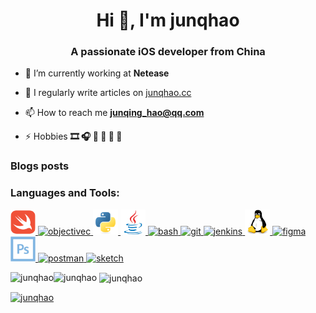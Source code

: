 <h1 align="center">Hi 👋, I'm junqhao</h1>
<h3 align="center">A passionate iOS developer from China</h3>

- 🔭 I’m currently working at **Netease**

- 📝 I regularly write articles on [junqhao.cc](junqhao.cc)

- 📫 How to reach me **junqing_hao@qq.com**

- ⚡ Hobbies **🎞️ 🎧 🍳 🏀 🎱 🐾**

### Blogs posts
<!-- BLOG-POST-LIST:START -->
<!-- BLOG-POST-LIST:END -->

<h3 align="left">Languages and Tools:</h3>
<p align="left"><a href="https://developer.apple.com/swift/" target="_blank" rel="noreferrer"> <img src="https://raw.githubusercontent.com/devicons/devicon/master/icons/swift/swift-original.svg" alt="swift" width="40" height="40"/> </a><a href="https://developer.apple.com/library/archive/documentation/Cocoa/Conceptual/ProgrammingWithObjectiveC/Introduction/Introduction.html" target="_blank" rel="noreferrer"> <img src="https://www.vectorlogo.zone/logos/apple_objectivec/apple_objectivec-icon.svg" alt="objectivec" width="40" height="40"/> </a> <a href="https://www.python.org" target="_blank" rel="noreferrer"> <img src="https://raw.githubusercontent.com/devicons/devicon/master/icons/python/python-original.svg" alt="python" width="40" height="40"/> </a> <a href="https://www.java.com" target="_blank" rel="noreferrer"> <img src="https://raw.githubusercontent.com/devicons/devicon/master/icons/java/java-original.svg" alt="java" width="40" height="40"/> </a> <a href="https://www.gnu.org/software/bash/" target="_blank" rel="noreferrer"> <img src="https://www.vectorlogo.zone/logos/gnu_bash/gnu_bash-icon.svg" alt="bash" width="40" height="40"/> </a> <a href="https://git-scm.com/" target="_blank" rel="noreferrer"> <img src="https://www.vectorlogo.zone/logos/git-scm/git-scm-icon.svg" alt="git" width="40" height="40"/> </a> <a href="https://www.jenkins.io" target="_blank" rel="noreferrer"> <img src="https://www.vectorlogo.zone/logos/jenkins/jenkins-icon.svg" alt="jenkins" width="40" height="40"/> </a> <a href="https://www.linux.org/" target="_blank" rel="noreferrer"> <img src="https://raw.githubusercontent.com/devicons/devicon/master/icons/linux/linux-original.svg" alt="linux" width="40" height="40"/> </a>  <a href="https://www.figma.com/" target="_blank" rel="noreferrer"> <img src="https://www.vectorlogo.zone/logos/figma/figma-icon.svg" alt="figma" width="40" height="40"/> </a> <a href="https://www.photoshop.com/en" target="_blank" rel="noreferrer"> <img src="https://raw.githubusercontent.com/devicons/devicon/master/icons/photoshop/photoshop-line.svg" alt="photoshop" width="40" height="40"/> </a> <a href="https://postman.com" target="_blank" rel="noreferrer"> <img src="https://www.vectorlogo.zone/logos/getpostman/getpostman-icon.svg" alt="postman" width="40" height="40"/> </a><a href="https://www.sketch.com/" target="_blank" rel="noreferrer"> <img src="https://www.vectorlogo.zone/logos/sketchapp/sketchapp-icon.svg" alt="sketch" width="40" height="40"/> </a> </p>

<p><img align="left" src="https://github-readme-stats.vercel.app/api?username=junqhao&show_icons=true&theme=tokyonight#gh-dark-mode-only" alt="junqhao" data-mode="dark" /></p>
<p><img align="left" src="https://github-readme-stats.vercel.app/api?username=junqhao&show_icons=true&theme=buefy#gh-light-mode-only" alt="junqhao" data-mode="light" /></p>

<p>&nbsp;<img align="center" src="https://github-readme-stats.vercel.app/api/top-langs?username=junqhao&show_icons=true&locale=en&layout=compact" alt="junqhao" /></p>

<p align="left"> <a href="https://github.com/ryo-ma/github-profile-trophy"><img src="https://github-profile-trophy.vercel.app/?username=junqhao&no-bg=true&&no-frame=true&theme=discord" alt="junqhao" /></a> </p>
